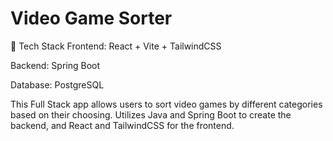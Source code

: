 # Video Game Sorter

🔧 Tech Stack
Frontend: React + Vite + TailwindCSS

Backend: Spring Boot

Database: PostgreSQL

This Full Stack app allows users to sort video games by different categories based on their choosing. Utilizes Java and Spring Boot to create the backend, and React and TailwindCSS for the frontend.
